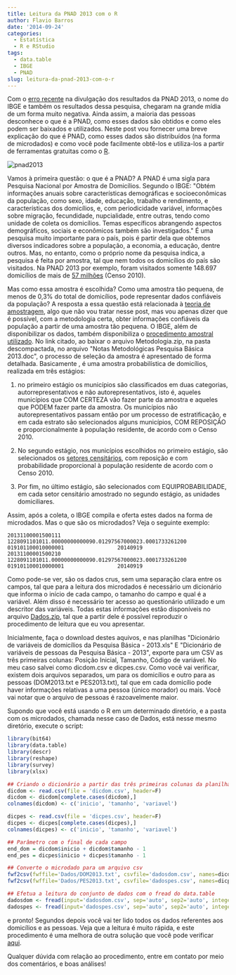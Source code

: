 ```yaml
---
title: Leitura da PNAD 2013 com o R
author: Flavio Barros
date: '2014-09-24'
categories:
  - Estatística
  - R e RStudio
tags:
  - data.table
  - IBGE
  - PNAD
slug: leitura-da-pnad-2013-com-o-r
---
```


Com o [erro recente](http://epocanegocios.globo.com/Informacao/Dilemas/noticia/2014/09/ibge-pnad-2013-contem-erros-extremamente-graves.html) na divulgação dos resultados da PNAD 2013, o nome do IBGE e também os resultados dessa pesquisa, chegaram na grande mídia de um forma muito negativa. Ainda assim, a maioria das pessoas desconhece o que é a PNAD, como esses dados são obtidos e como eles podem ser baixados e utilizados. Neste post vou fornecer uma breve explicação do que é PNAD, como esses dados são distribuídos (na forma de microdados) e como você pode facilmente obtê-los e utiliza-los a partir de ferramentas gratuitas como o [R](http://cran.r-project.org/).

<!-- more -->

![pnad2013](http://www.flaviobarros.net/wp-content/uploads/2014/09/pnad2013.jpg)

Vamos à primeira questão: o que é a PNAD? A PNAD é uma sigla para Pesquisa Nacional por Amostra de Domicílios. Segundo o IBGE: "Obtém informações anuais sobre características demográficas e socioeconômicas da população, como sexo, idade, educação, trabalho e rendimento, e características dos domicílios, e, com periodicidade variável, informações sobre migração, fecundidade, nupcialidade, entre outras, tendo como unidade de coleta os domicílios. Temas específicos abrangendo aspectos demográficos, sociais e econômicos também são investigados." É uma pesquisa muito importante para o país, pois é partir dela que obtemos diversos indicadores sobre a população, a economia, a educação, dentre outros. Mas, no entanto, como o próprio nome da pesquisa indica, a pesquisa é feita por amostra, tal que nem todos os domicílios do país são visitados. Na PNAD 2013 por exemplo, foram visitados somente 148.697 domicílios de mais de [57 milhões](http://www.censo2010.ibge.gov.br/sinopse/index.php?dados=P12&uf=00) (Censo 2010).

Mas como essa amostra é escolhida? Como uma amostra tão pequena, de menos de 0,3% do total de domicílios, pode representar dados confiáveis da população? A resposta a essa questão está relacionada à [teoria de amostragem](http://www.amazon.com/Sampling-Techniques-3rd-William-Cochran/dp/047116240X/ref=sr_1_3?ie=UTF8&qid=1411586961&sr=8-3&keywords=sampling+theory), algo que não vou tratar nesse post, mas vou apenas dizer que é possível, com a metodologia certa, obter informações confiáveis da população a partir de uma amostra tão pequena. O IBGE, além de disponibilizar os dados, também disponibiliza o [procedimento amostral utilizado](http://www.ibge.gov.br/home/estatistica/populacao/trabalhoerendimento/pnad2012/microdados.shtm). No link citado, ao baixar o arquivo Metodologia.zip, na pasta descompactada, no arquivo "Notas Metodológicas Pesquisa Básica  2013.doc", o processo de seleção da amostra é apresentado de forma detalhada. Basicamente , é uma amostra probabilística de domicílios, realizada em três estágios:

1) no primeiro estágio  os municípios são classificados em duas categorias, autorrepresentativos e não autorepresentativos, isto é, aqueles municípios que COM CERTEZA vão fazer parte da amostra e aqueles que PODEM fazer parte da amostra. Os municípios não autorepresentativos passam então por um processo de estratificação, e em cada estrato são selecionados alguns municípios, COM REPOSIÇÃO e proporcionalmente à população residente, de acordo com o Censo 2010.

2) No segundo estágio, nos municípios escolhidos no primeiro estágio, são selecionados os [setores censitários](http://www.censo2010.ibge.gov.br/sinopseporsetores/), com reposição e com probabilidade proporcional à população residente de acordo com o Censo 2010.

3) Por fim, no último estágio, são selecionados com EQUIPROBABILIDADE, em cada setor censitário amostrado no segundo estágio, as unidades domiciliares.

Assim, após a coleta, o IBGE compila e oferta estes dados na forma de microdados. Mas o que são os microdados? Veja o seguinte exemplo:

    20131100001500111                                                                 1228091101011.00000000000090.01297567000023.0001733261200                 019101100010000001                 20140919
    20131100001500210                                                                 1228091101011.00000000000090.01297567000023.0001733261200                 019101100010000001                 20140919

Como pode-se ver, são os dados crus, sem uma separação clara entre os campos, tal que para a leitura dos microdados é necessário um dicionário que informa o início de cada campo, o tamanho do campo e qual é a variável. Além disso é necessário ter acesso ao questionário utilizado e um descritor das variáveis. Todas estas informações estão disponíveis no arquivo [Dados.zip](ftp://ftp.ibge.gov.br/Trabalho_e_Rendimento/Pesquisa_Nacional_por_Amostra_de_Domicilios_anual/microdados/2013/Dados.zip), tal que a partir dele é possível reproduzir o procedimento de leitura que eu vou apresentar.

Inicialmente, faça o download destes aquivos, e nas planilhas "Dicionário de variáveis de domicílios da Pesquisa Básica - 2013.xls"  E "Dicionário de variáveis de pessoas da Pesquisa Básica - 2013", exporte para um CSV as três primeiras colunas: Posição Inicial, Tamanho, Código de variável. No meu caso salvei como dicdom.csv e dicpes.csv. Como você vai verificar, existem dois arquivos separados, um para os domicílios e outro para as pessoas (DOM2013.txt e PES2013.txt), tal que em cada domicílio pode haver informações relativas a uma pessoa (único morador) ou mais. Você vai notar que o arquivo de pessoas é razoavelmente maior.

Supondo que você está usando o R em um determinado diretório, e a pasta com os microdados, chamada nesse caso de Dados, está nesse mesmo diretório, execute o script:

```r
library(bit64)
library(data.table)
library(descr)
library(reshape)
library(survey)
library(xlsx)

## Criando o dicionário a partir das três primeiras colunas da planilha
dicdom <- read.csv(file = 'dicdom.csv', header=F)
dicdom <- dicdom[complete.cases(dicdom),]
colnames(dicdom) <- c('inicio', 'tamanho', 'variavel')

dicpes <- read.csv(file = 'dicpes.csv', header=F)
dicpes <- dicpes[complete.cases(dicpes),]
colnames(dicpes) <- c('inicio', 'tamanho', 'variavel')

## Parâmetro com o final de cada campo
end_dom = dicdom$inicio + dicdom$tamanho - 1
end_pes = dicpes$inicio + dicpes$tamanho - 1

## Converte o microdado para um arquivo csv
fwf2csv(fwffile='Dados/DOM2013.txt', csvfile='dadosdom.csv', names=dicdom$variavel, begin=dicdom$inicio, end=end_dom)
fwf2csv(fwffile='Dados/PES2013.txt', csvfile='dadospes.csv', names=dicpes$variavel, begin=dicpes$inicio, end=end_pes)

## Efetua a leitura do conjunto de dados com o fread do data.table
dadosdom <- fread(input='dadosdom.csv', sep='auto', sep2='auto', integer64='double')
dadospes <- fread(input='dadospes.csv', sep='auto', sep2='auto', integer64='double')
```

e pronto! Segundos depois você vai ter lido todos os dados referentes aos domicílios e as pessoas. Veja que a leitura é muito rápida, e este procedimento é uma melhora de outra solução que você pode verificar [aqui](http://www.asdfree.com/search/label/pesquisa%20nacional%20por%20amostra%20de%20domicilios%20%28pnad%29).

Qualquer dúvida com relação ao procedimento, entre em contato por meio dos comentários, e boas análises!
